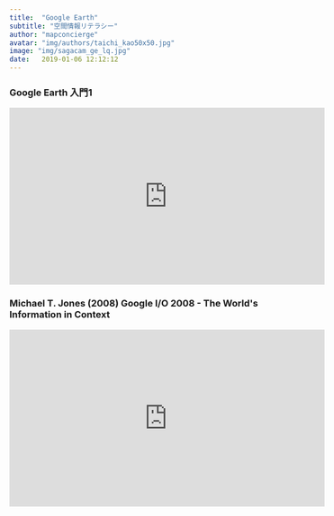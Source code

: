 ```yaml
---
title:  "Google Earth"
subtitle: "空間情報リテラシー"
author: "mapconcierge"
avatar: "img/authors/taichi_kao50x50.jpg"
image: "img/sagacam_ge_lq.jpg"
date:   2019-01-06 12:12:12
---
```


### Google Earth 入門1 
<iframe width="560" height="315" src="https://www.youtube.com/embed/O-XidwKsKAE" frameborder="0" allow="accelerometer; autoplay; encrypted-media; gyroscope; picture-in-picture" allowfullscreen></iframe>

### Michael T. Jones (2008) Google I/O 2008 - The World's Information in Context
<iframe width="560" height="315" src="https://www.youtube.com/embed/1_wMv2tBzvo" frameborder="0" allow="accelerometer; autoplay; encrypted-media; gyroscope; picture-in-picture" allowfullscreen></iframe>


